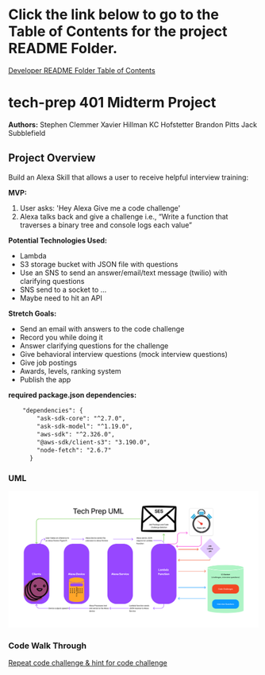 # Click the link below to go to the Table of Contents for the project README Folder.

[Developer README Folder Table of Contents](./READMEs/Table-of-Contents.md)

# tech-prep 401 Midterm Project

**Authors:**
Stephen Clemmer
Xavier Hillman
KC Hofstetter
Brandon Pitts
Jack Subblefield

## Project Overview

Build an Alexa Skill that allows a user to receive helpful interview training:

**MVP:**

1. User asks: 'Hey Alexa Give me a code challenge'
2. Alexa talks back and give a challenge i.e.,  “Write a function that traverses a binary tree and console logs each value”

**Potential Technologies Used:**

- Lambda
- S3 storage bucket with JSON file with questions
- Use an SNS to send an answer/email/text message (twilio) with clarifying questions
- SNS send to a socket to …
- Maybe need to hit an API

**Stretch Goals:**

- Send an email with answers to the code challenge
- Record you while doing it
- Answer clarifying questions for the challenge
- Give behavioral interview questions (mock interview questions)
- Give job postings
- Awards, levels, ranking system
- Publish the app

**required package.json dependencies:**

        "dependencies": {
            "ask-sdk-core": "^2.7.0",
            "ask-sdk-model": "^1.19.0",
            "aws-sdk": "^2.326.0",
            "@aws-sdk/client-s3": "3.190.0",
            "node-fetch": "2.6.7"
          }

### UML

![Tech Prep UML](./img/Tech-Prep%20UML%20(1).png)

### Code Walk Through

[Repeat code challenge & hint for code challenge](./codeWalkThrough.md)
